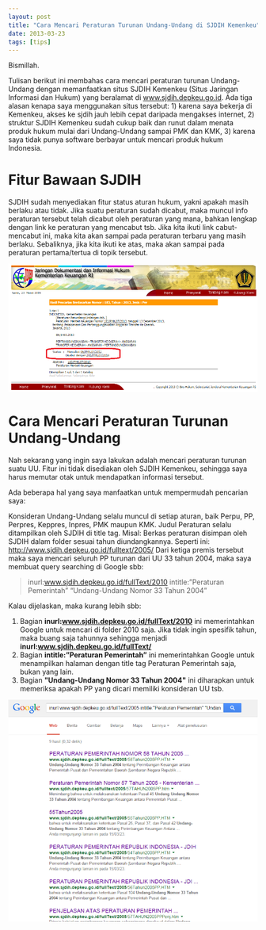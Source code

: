 ```yaml
---
layout: post
title: "Cara Mencari Peraturan Turunan Undang-Undang di SJDIH Kemenkeu"
date: 2013-03-23
tags: [tips]
---
```

Bismillah.

Tulisan berikut ini membahas cara mencari peraturan turunan Undang-Undang dengan memanfaatkan situs SJDIH Kemenkeu (Situs Jaringan Informasi dan Hukum) yang beralamat di www.sjdih.depkeu.go.id. Ada tiga alasan kenapa saya menggunakan situs tersebut: 1) karena saya bekerja di Kemenkeu, akses ke sjdih jauh lebih cepat daripada mengakses internet, 2) struktur SJDIH Kemenkeu sudah cukup baik dan runut dalam menata produk hukum mulai dari Undang-Undang sampai PMK dan KMK, 3) karena saya tidak punya software berbayar untuk mencari produk hukum Indonesia.

# Fitur Bawaan SJDIH
SJDIH sudah menyediakan fitur status aturan hukum, yakni apakah masih berlaku atau tidak. Jika suatu peraturan sudah dicabut, maka muncul info peraturan tersebut telah dicabut oleh peraturan yang mana, bahkan lengkap dengan link ke peraturan yang mencabut tsb. Jika kita ikuti link cabut-mencabut ini, maka kita akan sampai pada peraturan terbaru yang masih berlaku. Sebaliknya, jika kita ikuti ke atas, maka akan sampai pada peraturan pertama/tertua di topik tersebut.

![cek status aturan dengan sjdih](https://raw.githubusercontent.com/BetaUliansyah/BetaUliansyah.github.io/master/img/status-aturan.png)

# Cara Mencari Peraturan Turunan Undang-Undang

Nah sekarang yang ingin saya lakukan adalah mencari peraturan turunan suatu UU. Fitur ini tidak disediakan oleh SJDIH Kemenkeu, sehingga saya harus memutar otak untuk mendapatkan informasi tersebut.

Ada beberapa hal yang saya manfaatkan untuk mempermudah pencarian saya:

Konsideran Undang-Undang selalu muncul di setiap aturan, baik Perpu, PP, Perpres, Keppres, Inpres, PMK maupun KMK.
Judul Peraturan selalu ditampilkan oleh SJDIH di title tag. Misal: <title>Peraturan Pemerintah bla bla bla Nomor sekian Tahun sekian</title>
Berkas peraturan disimpan oleh SJDIH dalam folder sesuai tahun diundangkannya. Seperti ini: http://www.sjdih.depkeu.go.id/fulltext/2005/
Dari ketiga premis tersebut maka saya mencari seluruh PP turunan dari UU 33 tahun 2004, maka saya membuat query searching di Google sbb:

> inurl:www.sjdih.depkeu.go.id/fullText/2010 intitle:”Peraturan Pemerintah” “Undang-Undang Nomor 33 Tahun 2004”

Kalau dijelaskan, maka kurang lebih sbb:

1. Bagian **inurl:www.sjdih.depkeu.go.id/fullText/2010** ini memerintahkan Google untuk mencari di folder 2010 saja. Jika tidak ingin spesifik tahun, maka buang saja tahunnya sehingga menjadi **inurl:www.sjdih.depkeu.go.id/fullText/**
2. Bagian **intitle:”Peraturan Pemerintah”** ini memerintahkan Google untuk menampilkan halaman dengan title tag Peraturan Pemerintah saja, bukan yang lain.
3. Bagian **"Undang-Undang Nomor 33 Tahun 2004"** ini diharapkan untuk memeriksa apakah PP yang dicari memiliki konsideran UU tsb.

![cara mencari peraturan dari google](https://raw.githubusercontent.com/BetaUliansyah/BetaUliansyah.github.io/master/img/google-search-query.png)
